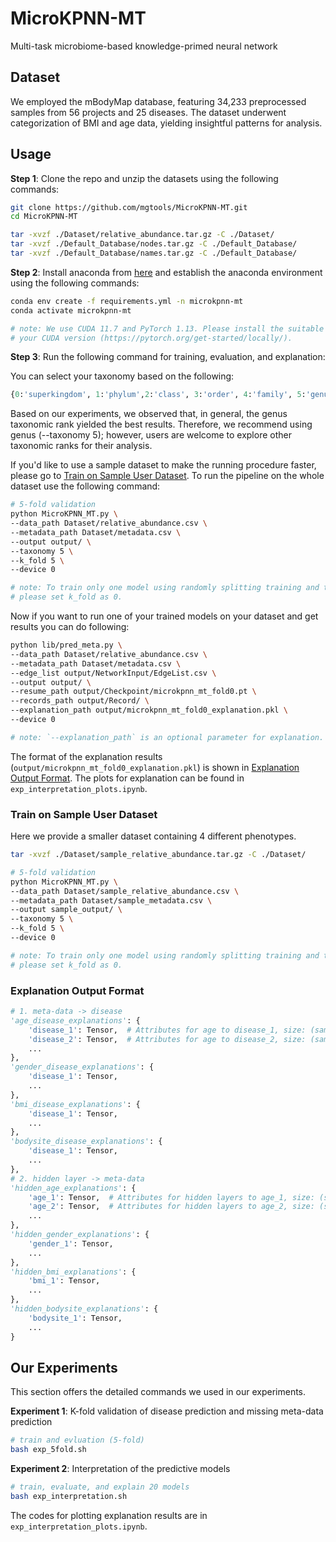 # MicroKPNN-MT

Multi-task microbiome-based knowledge-primed neural network

## Dataset

We employed the mBodyMap database, featuring 34,233 preprocessed samples from 56 projects and 25 diseases. The dataset underwent categorization of BMI and age data, yielding insightful patterns for analysis. 

## Usage

**Step 1**: Clone the repo and unzip the datasets using the following commands: 

```bash
git clone https://github.com/mgtools/MicroKPNN-MT.git
cd MicroKPNN-MT

tar -xvzf ./Dataset/relative_abundance.tar.gz -C ./Dataset/
tar -xvzf ./Default_Database/nodes.tar.gz -C ./Default_Database/
tar -xvzf ./Default_Database/names.tar.gz -C ./Default_Database/
```

**Step 2**: Install anaconda from [here](https://docs.anaconda.com/free/anaconda/install/index.html) and establish the anaconda environment using the following commands: 

```bash
conda env create -f requirements.yml -n microkpnn-mt
conda activate microkpnn-mt

# note: We use CUDA 11.7 and PyTorch 1.13. Please install the suitable PyTorch version to 
# your CUDA version (https://pytorch.org/get-started/locally/). 
```

**Step 3**: Run the following command for training, evaluation, and explanation: 

You can select your taxonomy based on the following: 

```python
{0:'superkingdom', 1:'phylum',2:'class', 3:'order', 4:'family', 5:'genus'}
```
Based on our experiments, we observed that, in general, the genus taxonomic rank yielded the best results. Therefore, we recommend using genus (--taxonomy 5); however, users are welcome to explore other taxonomic ranks for their analysis.

If you'd like to use a sample dataset to make the running procedure faster, please go to [Train on Sample User Dataset](#train-on-sample-user-dataset). To run the pipeline on the whole dataset use the following command: 

```bash
# 5-fold validation
python MicroKPNN_MT.py \
--data_path Dataset/relative_abundance.csv \
--metadata_path Dataset/metadata.csv \
--output output/ \
--taxonomy 5 \
--k_fold 5 \
--device 0

# note: To train only one model using randomly splitting training and test set, 
# please set k_fold as 0. 
```

Now if you want to run one of your trained models on your dataset and get results you can do following:

```bash
python lib/pred_meta.py \
--data_path Dataset/relative_abundance.csv \
--metadata_path Dataset/metadata.csv \
--edge_list output/NetworkInput/EdgeList.csv \
--output output/ \
--resume_path output/Checkpoint/microkpnn_mt_fold0.pt \
--records_path output/Record/ \
--explanation_path output/microkpnn_mt_fold0_explanation.pkl \
--device 0 

# note: `--explanation_path` is an optional parameter for explanation. 
```

The format of the explanation results (`output/microkpnn_mt_fold0_explanation.pkl`) is shown in [Explanation Output Format](#explanation-output-format). The plots for explanation can be found in `exp_interpretation_plots.ipynb`. 

### Train on Sample User Dataset

Here we provide a smaller dataset containing 4 different phenotypes.

```bash
tar -xvzf ./Dataset/sample_relative_abundance.tar.gz -C ./Dataset/
```

```bash
# 5-fold validation
python MicroKPNN_MT.py \
--data_path Dataset/sample_relative_abundance.csv \
--metadata_path Dataset/sample_metadata.csv \
--output sample_output/ \
--taxonomy 5 \
--k_fold 5 \
--device 0

# note: To train only one model using randomly splitting training and test set, 
# please set k_fold as 0. 
```

### Explanation Output Format

```python
# 1. meta-data -> disease
'age_disease_explanations': {
    'disease_1': Tensor,  # Attributes for age to disease_1, size: (sample number, age class number)
    'disease_2': Tensor,  # Attributes for age to disease_2, size: (sample number, age class number)
    ...
},
'gender_disease_explanations': {
    'disease_1': Tensor, 
    ...
},
'bmi_disease_explanations': {
    'disease_1': Tensor, 
    ...
},
'bodysite_disease_explanations': {
    'disease_1': Tensor, 
    ...
}, 
# 2. hidden layer -> meta-data
'hidden_age_explanations': {
    'age_1': Tensor,  # Attributes for hidden layers to age_1, size: (sample number, hidden nodes number)
    'age_2': Tensor,  # Attributes for hidden layers to age_2, size: (sample number, hidden nodes number)
    ...
}, 
'hidden_gender_explanations': {
    'gender_1': Tensor,
    ...
},
'hidden_bmi_explanations': {
    'bmi_1': Tensor,
    ...
},
'hidden_bodysite_explanations': {
    'bodysite_1': Tensor,
    ...
}
```

## Our Experiments

This section offers the detailed commands we used in our experiments. 

**Experiment 1**: K-fold validation of disease prediction and missing meta-data prediction

```bash
# train and evluation (5-fold)
bash exp_5fold.sh
```

**Experiment 2**: Interpretation of the predictive models

```bash
# train, evaluate, and explain 20 models
bash exp_interpretation.sh
```
The codes for plotting explanation results are in `exp_interpretation_plots.ipynb`. 